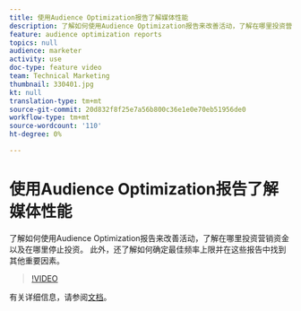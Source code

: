 ```yaml
---
title: 使用Audience Optimization报告了解媒体性能
description: 了解如何使用Audience Optimization报告来改善活动，了解在哪里投资营销资金以及在哪里停止投资。 此外，还了解如何确定最佳频率上限并在这些报告中找到其他重要因素。
feature: audience optimization reports
topics: null
audience: marketer
activity: use
doc-type: feature video
team: Technical Marketing
thumbnail: 330401.jpg
kt: null
translation-type: tm+mt
source-git-commit: 20d832f8f25e7a56b800c36e1e0e70eb51956de0
workflow-type: tm+mt
source-wordcount: '110'
ht-degree: 0%

---
```



# 使用Audience Optimization报告了解媒体性能

了解如何使用Audience Optimization报告来改善活动，了解在哪里投资营销资金以及在哪里停止投资。 此外，还了解如何确定最佳频率上限并在这些报告中找到其他重要因素。

>[!VIDEO](https://video.tv.adobe.com/v/330401/?quality=12&learn=on)

有关详细信息，请参阅[文档](https://experienceleague.adobe.com/docs/audience-manager/user-guide/reporting/audience-optimization-reports/audience-optimization-reports.html#reporting)。